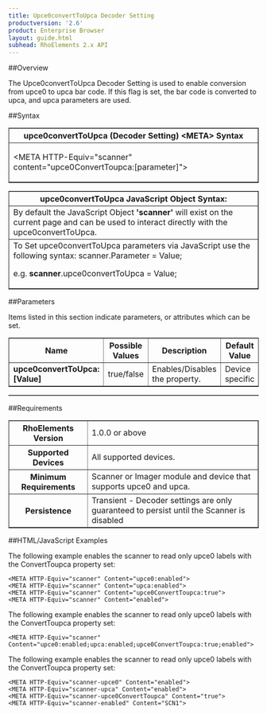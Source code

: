 ```yaml
---
title: Upce0convertToUpca Decoder Setting
productversion: '2.6'
product: Enterprise Browser
layout: guide.html
subhead: RhoElements 2.x API
---
```


##Overview

The Upce0convertToUpca Decoder Setting is used to enable conversion from upce0 to upca bar code. If this flag is set, the bar code is converted to upca, and upca parameters are used.

##Syntax

<table class="facelift" style="width:100%" border="1" padding="5px"> <tr><th class="tableHeading">upce0convertToUpca (Decoder Setting) &lt;META&gt; Syntax
</th></tr><tr><td class="clsSyntaxCells clsOddRow"><p>&lt;META HTTP-Equiv="scanner" content="upce0ConvertToupca:[parameter]"&gt;</p></td></tr></table>
<table class="facelift" style="width:100%" border="1" padding="5px"> <tr><th class="tableHeading">upce0convertToUpca JavaScript Object Syntax:</th></tr><tr><td class="clsSyntaxCells clsOddRow">
By default the JavaScript Object <b>'scanner'</b> will exist on the current page and can be used to interact directly with the upce0convertToUpca.
</td></tr><tr><td class="clsSyntaxCells clsEvenRow">
To Set upce0convertToUpca parameters via JavaScript use the following syntax: scanner.Parameter = Value;
<P />e.g. <b>scanner</b>.upce0convertToUpca = Value;
</td></tr></table>

##Parameters


Items listed in this section indicate parameters, or attributes which can be set.
<table class="facelift" style="width:100%" border="1" padding="5px"> <col width="20%" /><col width="20%" /><col width="38%" /><col width="22%" /><tr><th class="tableHeading">Name</th><th class="tableHeading">Possible Values</th><th class="tableHeading">Description</th><th class="tableHeading">Default Value</th></tr><tr><td class="clsSyntaxCells clsOddRow"><b>upce0convertToUpca:[Value]
</b></td><td class="clsSyntaxCells clsOddRow">true/false</td><td class="clsSyntaxCells clsOddRow">Enables/Disables the property.</td><td class="clsSyntaxCells clsOddRow">Device specific</td></tr></table>
<table class="facelift" style="width:100%" border="1" padding="5px"> <col width="78%" /><col width="8%" /><col width="1%" /><col width="5%" /><col width="1%" /><col width="5%" /><col width="2%" /></table>





##Requirements

<table class="facelift" style="width:100%" border="1" padding="5px"> <tr><th class="tableHeading">RhoElements Version</th><td class="clsSyntaxCell clsEvenRow">1.0.0 or above
</td></tr><tr><th class="tableHeading">Supported Devices</th><td class="clsSyntaxCell clsOddRow">All supported devices.</td></tr><tr><th class="tableHeading">Minimum Requirements</th><td class="clsSyntaxCell clsOddRow">Scanner or Imager module and device that supports upce0 and upca.</td></tr><tr><th class="tableHeading">Persistence</th><td class="clsSyntaxCell clsEvenRow">Transient - Decoder settings are only guaranteed to persist until the Scanner is disabled</td></tr></table>


##HTML/JavaScript Examples

The following example enables the scanner to read only upce0 labels with the ConvertToupca property set:

	<META HTTP-Equiv="scanner" Content="upce0:enabled">
	<META HTTP-Equiv="scanner" Content="upca:enabled">
	<META HTTP-Equiv="scanner" Content="upce0ConvertToupca:true">
	<META HTTP-Equiv="scanner" Content="enabled">
	
The following example enables the scanner to read only upce0 labels with the ConvertToupca property set:

	<META HTTP-Equiv="scanner" Content="upce0:enabled;upca:enabled;upce0ConvertToupca:true;enabled">
	
The following example enables the scanner to read only upce0 labels with the ConvertToupca property set:

	<META HTTP-Equiv="scanner-upce0" Content="enabled">
	<META HTTP-Equiv="scanner-upca" Content="enabled">
	<META HTTP-Equiv="scanner-upce0ConvertToupca" Content="true">
	<META HTTP-Equiv="scanner-enabled" Content="SCN1">
	





